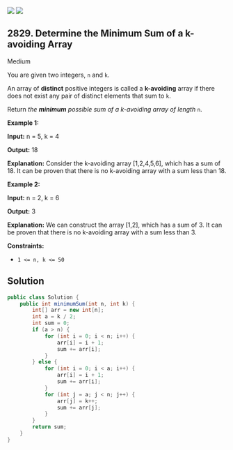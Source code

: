 [![](https://img.shields.io/github/stars/javadev/LeetCode-in-Java?label=Stars&style=flat-square)](https://github.com/javadev/LeetCode-in-Java)
[![](https://img.shields.io/github/forks/javadev/LeetCode-in-Java?label=Fork%20me%20on%20GitHub%20&style=flat-square)](https://github.com/javadev/LeetCode-in-Java/fork)

## 2829\. Determine the Minimum Sum of a k-avoiding Array

Medium

You are given two integers, `n` and `k`.

An array of **distinct** positive integers is called a **k-avoiding** array if there does not exist any pair of distinct elements that sum to `k`.

Return _the **minimum** possible sum of a k-avoiding array of length_ `n`.

**Example 1:**

**Input:** n = 5, k = 4

**Output:** 18

**Explanation:** Consider the k-avoiding array [1,2,4,5,6], which has a sum of 18. It can be proven that there is no k-avoiding array with a sum less than 18.

**Example 2:**

**Input:** n = 2, k = 6

**Output:** 3

**Explanation:** We can construct the array [1,2], which has a sum of 3. It can be proven that there is no k-avoiding array with a sum less than 3.

**Constraints:**

*   `1 <= n, k <= 50`

## Solution

```java
public class Solution {
    public int minimumSum(int n, int k) {
        int[] arr = new int[n];
        int a = k / 2;
        int sum = 0;
        if (a > n) {
            for (int i = 0; i < n; i++) {
                arr[i] = i + 1;
                sum += arr[i];
            }
        } else {
            for (int i = 0; i < a; i++) {
                arr[i] = i + 1;
                sum += arr[i];
            }
            for (int j = a; j < n; j++) {
                arr[j] = k++;
                sum += arr[j];
            }
        }
        return sum;
    }
}
```